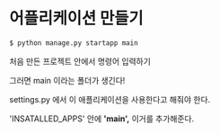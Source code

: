 # 어플리케이션 만들기

~~~cmd
$ python manage.py startapp main
~~~

처음 만든 프로젝트 안에서 명령어 입력하기

그러면 main 이라는 폴더가 생긴다!

settings.py 에서 이 애플리케이션을 사용한다고 해줘야 한다.

'INSATALLED_APPS' 안에 **'main',** 이거를 추가해준다.

